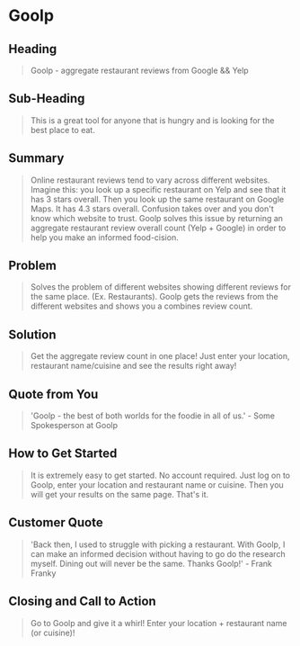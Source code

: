 # Goolp #

<!--
> This material was originally posted [here](http://www.quora.com/What-is-Amazons-approach-to-product-development-and-product-management). It is reproduced here for posterities sake.

There is an approach called "working backwards" that is widely used at Amazon. They work backwards from the customer, rather than starting with an idea for a product and trying to bolt customers onto it. While working backwards can be applied to any specific product decision, using this approach is especially important when developing new products or features.

For new initiatives a product manager typically starts by writing an internal press release announcing the finished product. The target audience for the press release is the new/updated product's customers, which can be retail customers or internal users of a tool or technology. Internal press releases are centered around the customer problem, how current solutions (internal or external) fail, and how the new product will blow away existing solutions.

If the benefits listed don't sound very interesting or exciting to customers, then perhaps they're not (and shouldn't be built). Instead, the product manager should keep iterating on the press release until they've come up with benefits that actually sound like benefits. Iterating on a press release is a lot less expensive than iterating on the product itself (and quicker!).

If the press release is more than a page and a half, it is probably too long. Keep it simple. 3-4 sentences for most paragraphs. Cut out the fat. Don't make it into a spec. You can accompany the press release with a FAQ that answers all of the other business or execution questions so the press release can stay focused on what the customer gets. My rule of thumb is that if the press release is hard to write, then the product is probably going to suck. Keep working at it until the outline for each paragraph flows.

Oh, and I also like to write press-releases in what I call "Oprah-speak" for mainstream consumer products. Imagine you're sitting on Oprah's couch and have just explained the product to her, and then you listen as she explains it to her audience. That's "Oprah-speak", not "Geek-speak".

Once the project moves into development, the press release can be used as a touchstone; a guiding light. The product team can ask themselves, "Are we building what is in the press release?" If they find they're spending time building things that aren't in the press release (overbuilding), they need to ask themselves why. This keeps product development focused on achieving the customer benefits and not building extraneous stuff that takes longer to build, takes resources to maintain, and doesn't provide real customer benefit (at least not enough to warrant inclusion in the press release).
 -->

## Heading ##
  > Goolp - aggregate restaurant reviews from Google && Yelp

## Sub-Heading ##
  > This is a great tool for anyone that is hungry and is looking for the best place to eat.

## Summary ##
  > Online restaurant reviews tend to vary across different websites. Imagine this: you look up a specific restaurant on Yelp and see that it has 3 stars overall. Then you look up the same restaurant on Google Maps. It has 4.3 stars overall. Confusion takes over and you don't know which website to trust. Goolp solves this issue by returning an aggregate restaurant review overall count (Yelp + Google) in order to help you make an informed food-cision.

## Problem ##
  > Solves the problem of different websites showing different reviews for the same place. (Ex. Restaurants). Goolp gets the reviews from the different websites and shows you a combines review count.

## Solution ##
  > Get the aggregate review count in one place! Just enter your location, restaurant name/cuisine and see the results right away!


## Quote from You ##
  > 'Goolp - the best of both worlds for the foodie in all of us.' - Some Spokesperson at Goolp

## How to Get Started ##
  > It is extremely easy to get started. No account required. Just log on to Goolp, enter your location and restaurant name or cuisine. Then you will get your results on the same page. That's it.

## Customer Quote ##
  > 'Back then, I used to struggle with picking a restaurant. With Goolp, I can make an informed decision without having to go do the research myself. Dining out will never be the same. Thanks Goolp!' - Frank Franky

## Closing and Call to Action ##
  > Go to Goolp and give it a whirl! Enter your location + restaurant name (or cuisine)!
